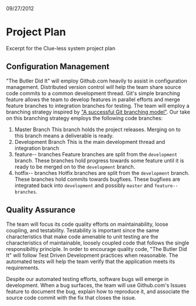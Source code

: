 09/27/2012

# Project Plan #

Excerpt for the Clue-less system project plan

## Configuration Management ##

"The Butler Did It" will employ Github.com heavily to assist in configuration management. Distributed version control will help the team share source code commits to a common development thread. Git's simple branching feature allows the team to develop features in parallel efforts and merge feature branches to integration branches for testing. The team will employ a branching strategy inspired by ["A successful Git branching model"](http://nvie.com/posts/a-successful-git-branching-model/). Our take on this branching strategy employs the following code branches:

1. Master Branch
	This branch holds the project releases. Merging on to this branch means a deliverable is ready.
2. Development Branch
	This is the main development thread and integration branch
3. feature-- branches
	Feature branches are split from the `development` branch. These branches hold progress towards some feature until it is ready to be merged on to the `development` branch.
4. hotfix-- branches
	Hotfix branches are split from the `development` branch. These branches hold commits towards bugfixes. These bugfixes are integrated back into `development` and possibly `master` and `feature-- branches`.

## Quality Assurance ##

The team will focus its code quality efforts on maintainability, loose coupling, and testability. Testability is important since the same characteristics that make code amenable to unit testing are the characteristics of maintainable, loosely coupled code that follows the single responsibiltiy principle. In order to encourage quality code, "The Butler Did It" will follow Test Driven Development practices when reasonable. The automated tests will help the team verify that the application meets its requirements.

Despite our automated testing efforts, software bugs will emerge in development. When a bug surfaces, the team will use Github.com's Issues feature to document the bug, explain how to reproduce it, and associate the source code commit with the fix that closes the issue. 
